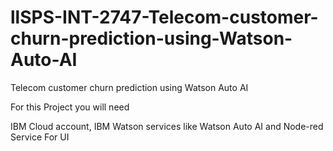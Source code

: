 # llSPS-INT-2747-Telecom-customer-churn-prediction-using-Watson-Auto-AI
Telecom customer churn prediction using Watson Auto AI

For this Project you will need

IBM Cloud account, 
IBM Watson services like Watson Auto AI and
Node-red Service For UI 
